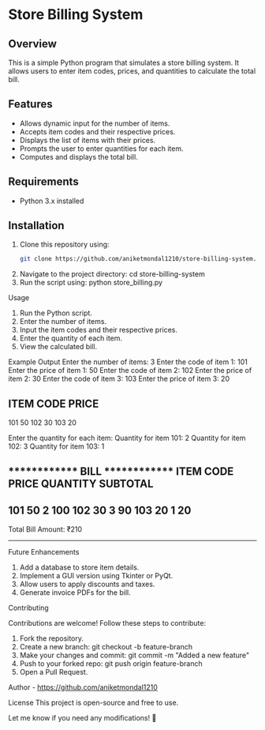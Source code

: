 # Store Billing System

## Overview
This is a simple Python program that simulates a store billing system. It allows users to enter item codes, prices, and quantities to calculate the total bill.

## Features
- Allows dynamic input for the number of items.
- Accepts item codes and their respective prices.
- Displays the list of items with their prices.
- Prompts the user to enter quantities for each item.
- Computes and displays the total bill.

## Requirements
- Python 3.x installed

## Installation
1. Clone this repository using:
   ```sh
   git clone https://github.com/aniketmondal1210/store-billing-system.git
2. Navigate to the project directory:
   cd store-billing-system
3. Run the script using:
   python store_billing.py

Usage

  1. Run the Python script.
  2. Enter the number of items.
  3. Input the item codes and their respective prices.
  4. Enter the quantity of each item.
  5. View the calculated bill.

Example Output
Enter the number of items: 3
Enter the code of item 1: 101
Enter the price of item 1: 50
Enter the code of item 2: 102
Enter the price of item 2: 30
Enter the code of item 3: 103
Enter the price of item 3: 20

ITEM CODE      PRICE
-------------------
101           50
102           30
103           20

Enter the quantity for each item:
Quantity for item 101: 2
Quantity for item 102: 3
Quantity for item 103: 1

************ BILL ************
ITEM CODE    PRICE    QUANTITY    SUBTOTAL
------------------------------------------
101         50         2         100
102         30         3         90
103         20         1         20
------------------------------------------
Total Bill Amount: ₹210
****************************

Future Enhancements

1. Add a database to store item details.
2. Implement a GUI version using Tkinter or PyQt.
3. Allow users to apply discounts and taxes.
4. Generate invoice PDFs for the bill.

Contributing

Contributions are welcome! Follow these steps to contribute:

  1. Fork the repository.
  2. Create a new branch:
    git checkout -b feature-branch
  3. Make your changes and commit:
     git commit -m "Added a new feature"
  4. Push to your forked repo:
     git push origin feature-branch
  5. Open a Pull Request.


Author - https://github.com/aniketmondal1210 

License
  This project is open-source and free to use.
  
Let me know if you need any modifications! 🚀
